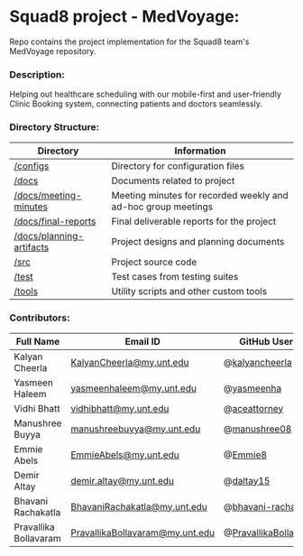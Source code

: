 # Squad8 project - MedVoyage:
Repo contains the project implementation for the Squad8 team's MedVoyage repository.

### Description:
Helping out healthcare scheduling with our mobile-first and user-friendly Clinic Booking system, connecting patients and doctors seamlessly.

### Directory Structure:
| Directory | Information |
| --------- | ----------- |
| [/configs](./configs) | Directory for configuration files |
| [/docs](./docs) | Documents related to project |
| [/docs/meeting-minutes](./docs/meeting-minutes) | Meeting minutes for recorded weekly and ad-hoc group meetings |
| [/docs/final-reports](./docs/final-reports) | Final deliverable reports for the project |
| [/docs/planning-artifacts](./docs/planning-artifacts) | Project designs and planning documents |
| [/src](./src) | Project source code |
| [/test](./test) | Test cases from testing suites |
| [/tools](./tools) | Utility scripts and other custom tools |

### Contributors:
|Full Name|Email ID|GitHub User ID|Trello ID|
|---------|--------|--------------|---------|
|Kalyan Cheerla|KalyanCheerla@my.unt.edu|@[kalyancheerla](https://github.com/kalyancheerla)|@kalyancheerla|
|Yasmeen Haleem|yasmeenhaleem@my.unt.edu|@[yasmeenha](https://github.com/yasmeenha)|@yasmeenha|
|Vidhi Bhatt|vidhibhatt@my.unt.edu|@[aceattorney](https://github.com/aceattorney666)|@vidhi_bhatt|
|Manushree Buyya|manushreebuyya@my.unt.edu |@[manushree08](https://github.com/manushree08)|@manushree08|
|Emmie Abels|EmmieAbels@my.unt.edu|@[Emmie8](https://github.com/Emmie8)|@emmieabels1|
|Demir Altay|demir.altay@my.unt.edu|@[daltay15](https://github.com/daltay15)|@demiraltay|
|Bhavani Rachakatla|BhavaniRachakatla@my.unt.edu|@[bhavani-rachakatla](https://github.com/bhavani-rachakatla)|@bhavani_rachakatla|
|Pravallika Bollavaram|PravallikaBollavaram@my.unt.edu|@[PravallikaBollavaram](https://github.com/PravallikaBollavaram)|@bollavarampravallika|
